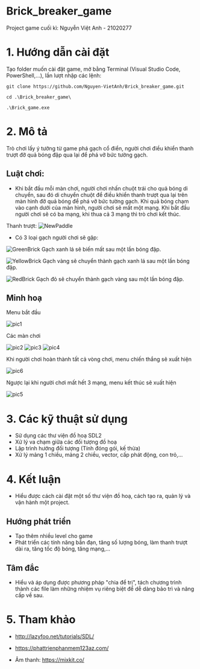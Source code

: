 # Brick_breaker_game
Project game cuối kì: Nguyễn Việt Anh - 21020277
# 1. Hướng dẫn cài đặt
Tạo folder muốn cài đặt game, mở bằng Terminal (Visual Studio Code, PowerShell,...), lần lượt nhập các lệnh:

`git clone https://github.com/Nguyen-VietAnh/Brick_breaker_game.git`

`cd .\Brick_breaker_game\`

`.\Brick_game.exe`


# 2. Mô tả
Trò chơi lấy ý tưởng từ game phá gạch cổ điển, người chơi điều khiển thanh trượt đỡ quả bóng đập qua lại để phá vỡ bức tường gạch.

## Luật chơi:
- Khi bắt đầu mỗi màn chơi, người chơi nhấn chuột trái cho quả bóng di chuyển, sau đó di chuyển chuột để điều khiển thanh trượt qua lại trên màn hình đỡ quả bóng để phá vỡ bức tường gạch. Khi quả bóng chạm vào cạnh dưới của màn hình, người chơi sẽ mất một mạng. Khi bắt đầu người chơi sẽ có ba mạng, khi thua cả 3 mạng thì trò chơi kết thúc.

Thanh trượt: ![NewPaddle](https://user-images.githubusercontent.com/100273875/169706560-d7652358-7160-48d3-af20-2f0379f450e5.png)

- Có 3 loại gạch người chơi sẽ gặp:

![GreenBrick](https://user-images.githubusercontent.com/100273875/169706667-e1d33d24-b667-4a98-a1dd-e25ee2c5c48d.png) Gạch xanh lá sẽ biến mất sau một lần bóng đập.


![YellowBrick](https://user-images.githubusercontent.com/100273875/169706689-eb1a81dc-c18b-4a60-ad23-39f7fac3cd6f.png) Gạch vàng sẽ chuyển thành gạch xanh lá sau một lần bóng đập.


![RedBrick](https://user-images.githubusercontent.com/100273875/169706714-e1a8c249-bfe1-4d48-9148-552cf5ccbe34.png) Gạch đỏ sẽ chuyển thành gạch vàng sau một lần bóng đập.





## Minh hoạ

Menu bắt đầu

![pic1](https://user-images.githubusercontent.com/100273875/169706989-98030d83-19e7-4fb6-8ed4-e16cddcfc711.png)



Các màn chơi


![pic2](https://user-images.githubusercontent.com/100273875/169706994-e22babd4-90ac-4bfa-96d6-70bf5e0c304b.png)
![pic3](https://user-images.githubusercontent.com/100273875/169707008-67b072e5-6e4f-4d47-9f5a-eee080116327.png)
![pic4](https://user-images.githubusercontent.com/100273875/169707016-61ad3083-7ec4-4878-acf0-ebca54226e32.png)



Khi người chơi hoàn thành tất cả vòng chơi, menu chiến thắng sẽ xuất hiện


![pic6](https://user-images.githubusercontent.com/100273875/169707040-0bd49fc0-bfbe-465d-a4d8-e044670d50a3.png)


Ngược lại khi người chơi mất hết 3 mạng, menu kết thúc sẽ xuất hiện


![pic5](https://user-images.githubusercontent.com/100273875/169707024-d0e8e16a-449e-4116-88d1-9dc01fc0df90.png)





# 3. Các kỹ thuật sử dụng
- Sử dụng các thư viện đồ hoạ SDL2
- Xử lý va chạm giữa các đối tượng đồ hoạ
- Lập trình hướng đối tượng (Tính đóng gói, kế thừa)
- Xử lý mảng 1 chiều, mảng 2 chiều, vector, cấp phát động, con trỏ,...


# 4. Kết luận
- Hiểu được cách cài đặt một số thư viện đồ hoạ, cách tạo ra, quản lý và vận hành một project.

## Hướng phát triển
- Tạo thêm nhiều level cho game
- Phát triển các tính năng bắn đạn, tăng số lượng bóng, làm thanh trượt dài ra, tăng tốc độ bóng, tăng mạng,...

## Tâm đắc
- Hiểu và áp dụng được phương pháp "chia để trị", tách chương trình thành các file làm những nhiệm vụ riêng biệt để dễ dàng bảo trì và nâng cấp về sau.

# 5. Tham khảo
- http://lazyfoo.net/tutorials/SDL/
- https://phattrienphanmem123az.com/

- Âm thanh: https://mixkit.co/


